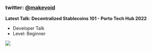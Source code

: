 ### twitter: [@makevoid](https://twitter.com/makevoid)

**Latest Talk: Decentralized Stablecoins 101 - Porto Tech Hub 2022**

- Developer Talk
- Level: Beginner

[<img src="https://makevoid.s3.amazonaws.com/share/porto_tech_hub_f_canessa_makevoid_youtube_talks_1.png">](https://www.youtube.com/embed/TPqKXQM0XR4)
